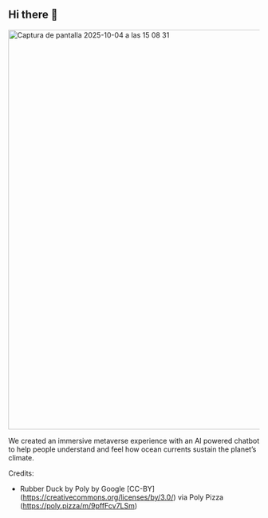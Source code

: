 ## Hi there 👋

<img width="802" height="800" alt="Captura de pantalla 2025-10-04 a las 15 08 31" src="https://github.com/user-attachments/assets/051f0411-3793-44d0-9de6-81358946309e" />

We created an immersive metaverse experience with an AI powered chatbot to help people understand and feel how ocean currents sustain the planet’s climate. 

Credits:
- Rubber Duck by Poly by Google [CC-BY] (https://creativecommons.org/licenses/by/3.0/) via Poly Pizza (https://poly.pizza/m/9pffFcv7LSm)

